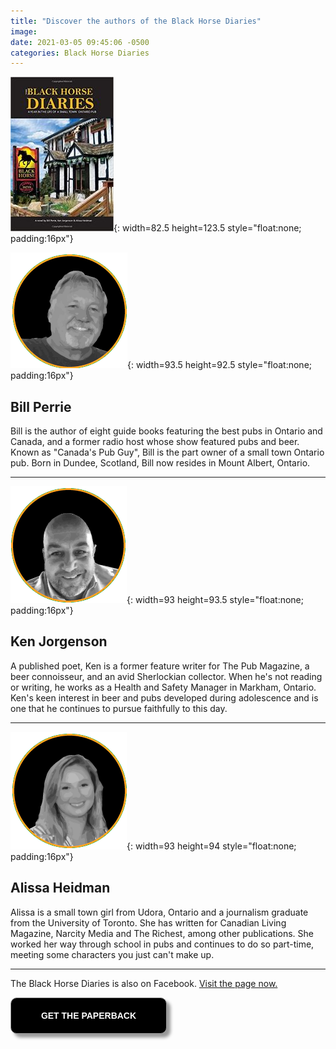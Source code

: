 ```yaml
---
title: "Discover the authors of the Black Horse Diaries"
image:
date: 2021-03-05 09:45:06 -0500
categories: Black Horse Diaries
---
```


![Black Horse Diaries](/images/img-books-bh-1.jpg){: width=82.5 height=123.5 style="float:none; padding:16px"}


![Bill Perrie](/images/img-authors-bill.png){: width=93.5 height=92.5 style="float:none; padding:16px"}


## Bill Perrie


Bill is the author of eight guide books featuring the best pubs in Ontario and Canada, and a former radio host whose show featured pubs and beer. Known as "Canada's Pub Guy", Bill is the part owner of a small town Ontario pub. Born in Dundee, Scotland, Bill now resides in Mount Albert, Ontario.

***


![Ken Jorgenson](/images/img-authors-ken.png){: width=93 height=93.5 style="float:none; padding:16px"}


## Ken Jorgenson

A published poet, Ken is a former feature writer for The Pub Magazine, a beer connoisseur, and an avid Sherlockian collector. When he's not reading or writing, he works as a Health and Safety Manager in Markham, Ontario. Ken's keen interest in beer and pubs developed during adolescence and is one that he continues to pursue faithfully to this day.

***


![Alissa Heidman](/images/img-authors-alyssa.png){: width=93 height=94 style="float:none; padding:16px"}


## Alissa Heidman


Alissa is a small town girl from Udora, Ontario and a journalism graduate from the University of Toronto. She has written for Canadian Living Magazine, Narcity Media and The Richest, among other publications. She worked her way through school in pubs and continues to do so part-time, meeting some characters you just can't make up.

***

The Black Horse Diaries  is also on Facebook. [Visit the page now.](https://www.facebook.com/The-Black-Horse-Diaries-113534143380168/)


<form>
<input style="width: 250px; padding: 20px; cursor: pointer; box-shadow: 6px 6px 5px; #999; -webkit-box-shadow: 6px 6px 5px #999; -moz-box-shadow: 6px 6px 5px #999; font-weight: bold; background: #000000; color: #fff; border-radius: 10px; border: 1px solid #999; font-size: 100%;" type="button" value="GET THE PAPERBACK" onclick="window.location.href='http://www.amazon.ca/Black-Horse-Diaries-Small-Ontario/dp/169338549X/ref=pd_sim_1?pd_rd_w=rYCm9&pf_rd_p=ee332eae-116a-4f86-a77d-d3527e938650&pf_rd_r=PFWYKQX3Q18FTCHFADSB&pd_rd_r=b9eaad20-d5fd-47a4-aa70-5020c23dfb8a&pd_rd_wg=6097R&pd_rd_i=169338549X&psc=1'" />
</form> 
